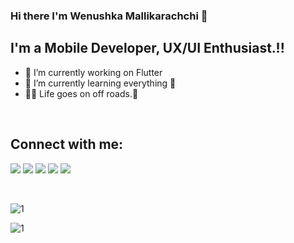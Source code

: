 ### Hi there  I'm Wenushka Mallikarachchi 👋

## I'm a Mobile Developer, UX/UI Enthusiast.!!

- 🔭 I’m currently working on Flutter
- 🌱 I’m currently learning everything 🤙
- 👨‍🔧 Life goes on off roads.🚙

<br>

## Connect with me:
<p align = "center">

[<img src = "https://img.shields.io/badge/instagram-%23E4405F.svg?&style=for-the-badge&logo=instagram&logoColor=white">](https://www.instagram.com/wenushka_donz/)
[<img src = "https://img.shields.io/badge/LinkedIn-0077B5?style=for-the-badge&logo=linkedin&logoColor=white" />](https://www.linkedin.com/in/wenushka-mallikarachchi-242673185/) 
[<img src="https://img.shields.io/badge/facebook-%231877F2.svg?&style=for-the-badge&logo=facebook&logoColor=white" />](https://www.facebook.com/wenushka.mallikarachchi.9/)
[<img src="https://img.shields.io/badge/Dribbble-EA4C89?style=for-the-badge&logo=dribbble&logoColor=white" />](https://www.facebook.com/wenushka.mallikarachchi.9/) 
[<img src="https://img.shields.io/badge/-Behance-blue?style=for-the-badge&logo=behance&logoColor=white" />](https://www.facebook.com/wenushka.mallikarachchi.9/)  
</p>


<br/>

![1](https://github-readme-stats.vercel.app/api/top-langs/?username=wenushkamallikarachchi&show_icons=true&theme=radical)
<br/>

![1](https://github-readme-stats.vercel.app/api?username=wenushkamallikarachchi&count_private=true&show_icons=true&theme=radical)
